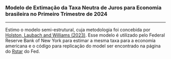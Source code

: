 ### Modelo de Extimação da Taxa Neutra de Juros para Economia brasileira no Primeiro Trimestre de 2024
-------------------------------------------------------------------------------------------------------
 
Estimo o modelo semi-estrutural, cuja metodologia foi concebida por [Holston, Laubach and Williams (2023)](https://papers.ssrn.com/sol3/papers.cfm?abstract_id=4482053). Esse modelo é 
utilizado pelo Federal Reserve Bank of New York para estimar a mesma taxa para a economia americana e o código para replicação do model ser encontrado na página do 
[Rstar](https://www.newyorkfed.org/research/policy/rstar) do Fed. 
